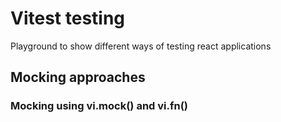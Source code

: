 # Vitest testing

Playground to show different ways of testing react applications

## Mocking approaches

### Mocking using vi.mock() and vi.fn()
